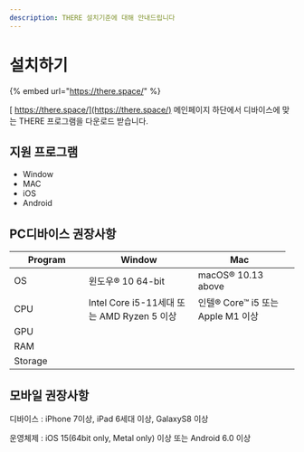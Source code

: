 ```yaml
---
description: THERE 설치기준에 대해 안내드립니다
---
```


# 설치하기

{% embed url="https://there.space/" %}

[ https://there.space/](https://there.space/)  메인페이지 하단에서 디바이스에 맞는 THERE 프로그램을 다운로드 받습니다.

## 지원 프로그램&#x20;

* Window&#x20;
* MAC
* iOS&#x20;
* Android

## PC디바이스 권장사항

<table>
  <thead>
    <tr>
      <th width="116">Program</th>
      <th>Window</th>
      <th>Mac</th>
    </tr>
  </thead>
  <tbody>
    <tr>
      <td>OS</td>
      <td>윈도우® 10 64-bit</td>
      <td>macOS® 10.13 above</td>
    </tr>
    <tr>
      <td>CPU</td>
      <td>Intel Core i5-11세대 또는 AMD Ryzen 5 이상</td>
      <td>인텔® Core™ i5 또는 Apple M1 이상</td>
    </tr>
    <tr>
      <td>GPU</td>
      <td colspan="2"></td>
      <td></td>
    </tr>
    <tr>
      <td>RAM</td>
      <td colspan="2" ></td>
      <td></td>
    </tr>
    <tr>
      <td>Storage</td>
      <td colspan="2"></td>
      <td></td>
    </tr>
  </tbody>
</table>


## 모바일 권장사항&#x20;

디바이스 : iPhone 7이상, iPad 6세대 이상, GalaxyS8 이상&#x20;

운영체제 : iOS 15(64bit only, Metal only) 이상 또는 Android 6.0 이상

